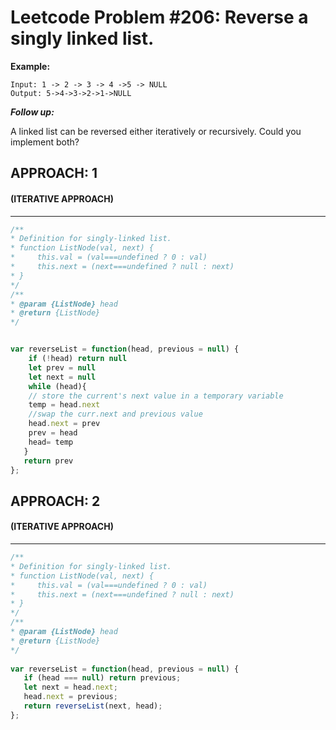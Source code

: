 # Leetcode Problem #206: Reverse a singly linked list.

**Example:**

```
Input: 1 -> 2 -> 3 -> 4 ->5 -> NULL
Output: 5->4->3->2->1->NULL
```

***Follow up:***

A linked list can be reversed either iteratively or recursively. Could you implement both?

## APPROACH: 1 
#### (ITERATIVE APPROACH)
----

 ```javascript
 /**
 * Definition for singly-linked list.
 * function ListNode(val, next) {
 *     this.val = (val===undefined ? 0 : val)
 *     this.next = (next===undefined ? null : next)
 * }
 */
/**
 * @param {ListNode} head
 * @return {ListNode}
 */
 

 var reverseList = function(head, previous = null) {
     if (!head) return null
     let prev = null
     let next = null
     while (head){
     // store the current's next value in a temporary variable
     temp = head.next
     //swap the curr.next and previous value
     head.next = prev         
     prev = head
     head= temp
    }
    return prev
 };
```

## APPROACH: 2
#### (ITERATIVE APPROACH)
---


 ```javascript
 /**
 * Definition for singly-linked list.
 * function ListNode(val, next) {
 *     this.val = (val===undefined ? 0 : val)
 *     this.next = (next===undefined ? null : next)
 * }
 */
/**
 * @param {ListNode} head
 * @return {ListNode}
 */
    
var reverseList = function(head, previous = null) {
    if (head === null) return previous;
    let next = head.next;
    head.next = previous;
    return reverseList(next, head);
};
```
    
    
    
